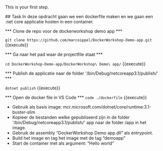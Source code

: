 This is your first step.

## Task
In deze opdracht gaan we een dockerfile maken en we gaan een .net core applicatie hosten in een container.

*** Clone de repo voor de dockerworkshop demo app ***

`git clone https://github.com/marcoippel/DockerWorkshop-Demo-app.git` {{execute}}

*** Ga naar het pad waar de projectfile staat ***

`cd DockerWorkshop-Demo-app/DockerWorkshop\ Demo\ app/` {{execute}}

*** Publish de applicatie naar de folder '/bin/Debug/netcoreapp3.1/publish/' ***

`dotnet publish` {{execute}}

*** Open de docker file in VS Code ***
`code ./dockerfile` {{execute}}

* Gebruik als basis image: mcr.microsoft.com/dotnet/core/runtime:3.1-buster-slim
* Kopieer de bestanden welke gepubliseerd zijn in de folder '/bin/Debug/netcoreapp3.1/publish/' app naar de folder /app in het image.
* Gebruik de assembly “DockerWorkshop Demo app.dll” als entrypoint.
* Build het image en tag het image met de tag “demoapp”
* Start de container met als argument:  “Hello world”

